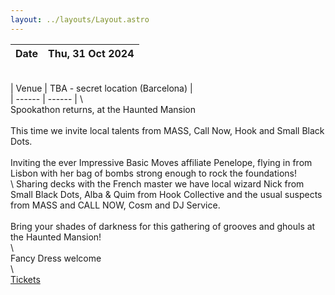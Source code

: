 ```yaml
---
layout: ../layouts/Layout.astro
---
```

<!-- Markdown Preview - https://dillinger.io/ -->

| Date | Thu, 31 Oct 2024 |  
| ------ | ------ |  
\
| Venue | TBA - secret location (Barcelona) |  
| ------ | ------ | 
\  
Spookathon returns, at the Haunted Mansion    
\
This time we invite local talents from MASS, Call Now, Hook and Small Black Dots.    
\
Inviting the ever Impressive Basic Moves affiliate Penelope, flying in from Lisbon with her bag of bombs strong enough to rock the foundations!  
\ 
Sharing decks with the French master we have local wizard Nick from Small Black Dots, Alba & Quim from Hook Collective and the usual suspects from MASS and CALL NOW, Cosm and DJ Service.  
\
Bring your shades of darkness for this gathering of grooves and ghouls at the Haunted Mansion!  
\  
Fancy Dress welcome  
\  
[Tickets](https://ra.co/events/2020639)  
